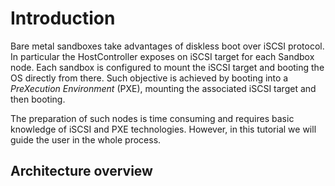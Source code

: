 # Introduction
Bare metal sandboxes take advantages of diskless boot over iSCSI protocol.
In particular the HostController exposes on iSCSI target for each Sandbox node.
Each sandbox is configured to mount the iSCSI target and booting the OS directly from there. 
Such objective is achieved by booting into a _PreXecution Environment_ (PXE), mounting the associated iSCSI target and then booting.

The preparation of such nodes is time consuming and requires basic knowledge of iSCSI and PXE technologies. 
However, in this tutorial we will guide the user in the whole process.

## Architecture overview




